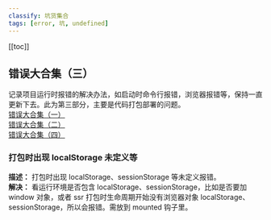 ```yaml
---
classify: 坑货集合
tags: [error, 坑, undefined]
---
```


[[toc]]

## 错误大合集（三）

记录项目运行时报错的解决办法，如启动时命令行报错，浏览器报错等，保持一直更新下去。此为第三部分，主要是代码打包部署的问题。  
[错误大合集（一）](./错误大合集（一）.md)  
[错误大合集（二）](./错误大合集（二）.md)  
[错误大合集（四）](./错误大合集（四）.md)

### 打包时出现 localStorage 未定义等

**描述：** 打包时出现 localStorage、sessionStorage 等未定义报错。  
**解决：** 看运行环境是否包含 localStorage、sessionStorage，比如是否要加 window 对象，或者 ssr 打包时生命周期开始没有浏览器对象 localStorage、sessionStorage，所以会报错。需放到 mounted 钩子里。
